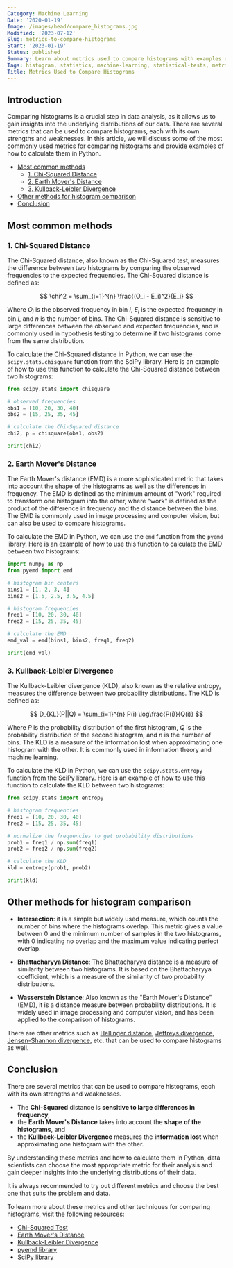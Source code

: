 ```yaml
---
Category: Machine Learning
Date: '2020-01-19'
Image: /images/head/compare_histograms.jpg
Modified: '2023-07-12'
Slug: metrics-to-compare-histograms
Start: '2023-01-19'
Status: published
Summary: Learn about metrics used to compare histograms with examples of how to calculate them in python. From Chi-Squared distance to Kullback-Leibler divergence and Earth Mover's distance. A comprehensive guide.
Tags: histogram, statistics, machine-learning, statistical-tests, metrics, distance-metrics
Title: Metrics Used to Compare Histograms
---
```


## Introduction
Comparing histograms is a crucial step in data analysis, as it allows us to gain insights into the underlying distributions of our data. There are several metrics that can be used to compare histograms, each with its own strengths and weaknesses. In this article, we will discuss some of the most commonly used metrics for comparing histograms and provide examples of how to calculate them in Python.

<!-- MarkdownTOC autolink="true" autoanchor="true" -->

- [Most common methods](#most-common-methods)
	- [1. Chi-Squared Distance](#1-chi-squared-distance)
	- [2. Earth Mover's Distance](#2-earth-movers-distance)
	- [3. Kullback-Leibler Divergence](#3-kullback-leibler-divergence)
- [Other methods for histogram comparison](#other-methods-for-histogram-comparison)
- [Conclusion](#conclusion)

<!-- /MarkdownTOC -->

<a id="most-common-methods"></a>
## Most common methods

<a id="1-chi-squared-distance"></a>
### 1. Chi-Squared Distance

The Chi-Squared distance, also known as the Chi-Squared test, measures the difference between two histograms by comparing the observed frequencies to the expected frequencies. The Chi-Squared distance is defined as:

$$ \chi^2 = \sum_{i=1}^{n} \frac{(O_i - E_i)^2}{E_i} $$

Where $O_i$ is the observed frequency in bin $i$, $E_i$ is the expected frequency in bin $i$, and $n$ is the number of bins. The Chi-Squared distance is sensitive to large differences between the observed and expected frequencies, and is commonly used in hypothesis testing to determine if two histograms come from the same distribution.

To calculate the Chi-Squared distance in Python, we can use the `scipy.stats.chisquare` function from the SciPy library. Here is an example of how to use this function to calculate the Chi-Squared distance between two histograms:

```python
from scipy.stats import chisquare

# observed frequencies
obs1 = [10, 20, 30, 40]
obs2 = [15, 25, 35, 45]

# calculate the Chi-Squared distance
chi2, p = chisquare(obs1, obs2)

print(chi2)
```
<a id="2-earth-movers-distance"></a>
### 2. Earth Mover's Distance

The Earth Mover's distance (EMD) is a more sophisticated metric that takes into account the shape of the histograms as well as the differences in frequency. The EMD is defined as the minimum amount of "work" required to transform one histogram into the other, where "work" is defined as the product of the difference in frequency and the distance between the bins. The EMD is commonly used in image processing and computer vision, but can also be used to compare histograms.

To calculate the EMD in Python, we can use the `emd` function from the `pyemd` library. Here is an example of how to use this function to calculate the EMD between two histograms:

```python
import numpy as np
from pyemd import emd

# histogram bin centers
bins1 = [1, 2, 3, 4]
bins2 = [1.5, 2.5, 3.5, 4.5]

# histogram frequencies
freq1 = [10, 20, 30, 40]
freq2 = [15, 25, 35, 45]

# calculate the EMD
emd_val = emd(bins1, bins2, freq1, freq2)

print(emd_val)
```

<a id="3-kullback-leibler-divergence"></a>
### 3. Kullback-Leibler Divergence

The Kullback-Leibler divergence (KLD), also known as the relative entropy, measures the difference between two probability distributions. The KLD is defined as:

$$ D_{KL}(P||Q) = \sum_{i=1}^{n} P(i) \log\frac{P(i)}{Q(i)} $$

Where $P$ is the probability distribution of the first histogram, $Q$ is the probability distribution of the second histogram, and $n$ is the number of bins. The KLD is a measure of the information lost when approximating one histogram with the other. It is commonly used in information theory and machine learning.

To calculate the KLD in Python, we can use the `scipy.stats.entropy` function from the SciPy library. Here is an example of how to use this function to calculate the KLD between two histograms:

```python
from scipy.stats import entropy

# histogram frequencies
freq1 = [10, 20, 30, 40]
freq2 = [15, 25, 35, 45]

# normalize the frequencies to get probability distributions
prob1 = freq1 / np.sum(freq1)
prob2 = freq2 / np.sum(freq2)

# calculate the KLD
kld = entropy(prob1, prob2)

print(kld)
```

<a id="other-methods-for-histogram-comparison"></a>
## Other methods for histogram comparison

-   **Intersection**: it is a simple but widely used measure, which counts the number of bins where the histograms overlap. This metric gives a value between 0 and the minimum number of samples in the two histograms, with 0 indicating no overlap and the maximum value indicating perfect overlap.
    
-   **Bhattacharyya Distance**: The Bhattacharyya distance is a measure of similarity between two histograms. It is based on the Bhattacharyya coefficient, which is a measure of the similarity of two probability distributions.

-   **Wasserstein Distance**: Also known as the "Earth Mover's Distance" (EMD), it is a distance measure between probability distributions. It is widely used in image processing and computer vision, and has been applied to the comparison of histograms.

There are other metrics such as [Hellinger distance](https://en.wikipedia.org/wiki/Hellinger_distance), [Jeffreys divergence](https://encyclopediaofmath.org/wiki/Jeffreys_distance), [Jensen-Shannon divergence](https://en.wikipedia.org/wiki/Jensen%E2%80%93Shannon_divergence), etc. that can be used to compare histograms as well.

<a id="conclusion"></a>
## Conclusion
There are several metrics that can be used to compare histograms, each with its own strengths and weaknesses. 
- The **Chi-Squared** distance is **sensitive to large differences in frequency**, 
- the **Earth Mover's Distance** takes into account the **shape of the histograms**, and 
- the **Kullback-Leibler Divergence** measures the **information lost** when approximating one histogram with the other.

By understanding these metrics and how to calculate them in Python, data scientists can choose the most appropriate metric for their analysis and gain deeper insights into the underlying distributions of their data.

It is always recommended to try out different metrics and choose the best one that suits the problem and data.

To learn more about these metrics and other techniques for comparing histograms, visit the following resources:

-   [Chi-Squared Test](https://en.wikipedia.org/wiki/Chi-squared_test)
-   [Earth Mover's Distance](https://en.wikipedia.org/wiki/Earth_mover%27s_distance)
-   [Kullback-Leibler Divergence](https://en.wikipedia.org/wiki/Kullback%E2%80%93Leibler_divergence)
-   [pyemd library](https://pypi.org/project/pyemd/)
-   [SciPy library](https://scipy.org/)
